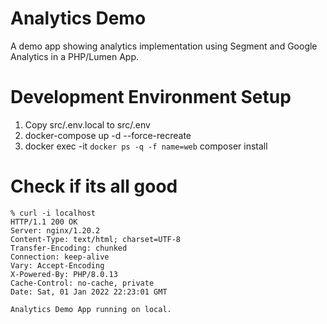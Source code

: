 # Analytics Demo
A demo app showing analytics implementation using Segment and Google Analytics in a PHP/Lumen App.

# Development Environment Setup
1. Copy src/.env.local to src/.env
2. docker-compose up -d --force-recreate
3. docker exec -it `docker ps -q -f name=web` composer install

# Check if its all good
```
% curl -i localhost
HTTP/1.1 200 OK
Server: nginx/1.20.2
Content-Type: text/html; charset=UTF-8
Transfer-Encoding: chunked
Connection: keep-alive
Vary: Accept-Encoding
X-Powered-By: PHP/8.0.13
Cache-Control: no-cache, private
Date: Sat, 01 Jan 2022 22:23:01 GMT

Analytics Demo App running on local.
```

